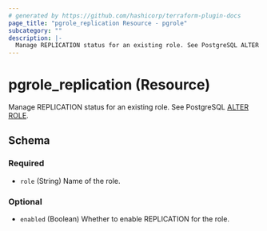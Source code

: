 ```yaml
---
# generated by https://github.com/hashicorp/terraform-plugin-docs
page_title: "pgrole_replication Resource - pgrole"
subcategory: ""
description: |-
  Manage REPLICATION status for an existing role. See PostgreSQL ALTER ROLE https://www.postgresql.org/docs/current/sql-alterrole.html.
---
```


# pgrole_replication (Resource)

Manage REPLICATION status for an existing role. See PostgreSQL [ALTER ROLE](https://www.postgresql.org/docs/current/sql-alterrole.html).



<!-- schema generated by tfplugindocs -->
## Schema

### Required

- `role` (String) Name of the role.

### Optional

- `enabled` (Boolean) Whether to enable REPLICATION for the role.
